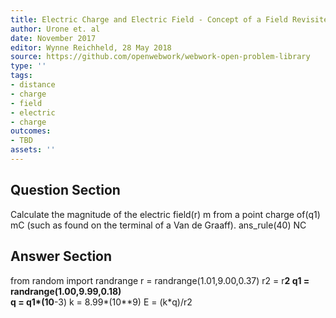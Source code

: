 ```yaml
---
title: Electric Charge and Electric Field - Concept of a Field Revisited
author: Urone et. al
date: November 2017
editor: Wynne Reichheld, 28 May 2018
source: https://github.com/openwebwork/webwork-open-problem-library
type: ''
tags:
- distance
- charge
- field
- electric
- charge
outcomes:
- TBD
assets: ''
---
```


## Question Section 

Calculate the magnitude of the electric field(r) m from a point charge of(q1) mC (such as found on the terminal of a Van de Graaff).
ans_rule(40) NC



## Answer Section

from random import randrange
r = randrange(1.01,9.00,0.37)
r2 = r**2 
q1 = randrange(1.00,9.99,0.18)   
q = q1*(10**-3) 
k = 8.99*(10**9)
E = (k*q)/r2